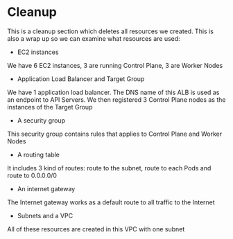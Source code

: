 # Cleanup

This is a cleanup section which deletes all resources we created. This is also a wrap up so we can examine what resources are used:

- EC2 instances

We have 6 EC2 instances, 3 are running Control Plane, 3 are Worker Nodes

- Application Load Balancer and Target Group

We have 1 application load balancer. The DNS name of this ALB is used as an endpoint to API Servers. We then registered 3 Control Plane nodes as the instances of the Target Group

- A security group

This security group contains rules that applies to Control Plane and Worker Nodes

- A routing table

It includes 3 kind of routes: route to the subnet, route to each Pods and route to 0.0.0.0/0 

- An internet gateway

The Internet gateway works as a default route to all traffic to the Internet

- Subnets and a VPC

All of these resources are created in this VPC with one subnet
